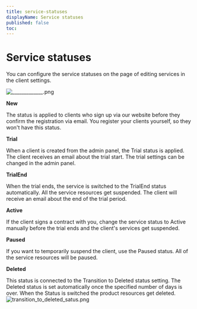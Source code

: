 ```yaml
---
title: service-statuses
displayName: Service statuses
published: false
toc:
---
```


# Service statuses

You can configure the service statuses on the page of editing services in the client settings.

<img src="https://reseller.support.gcore.com/hc/article_attachments/360018609077/_____________.png" alt="_____________.png">

**New**

The status is applied to clients who sign up via our website before they confirm the registration via email. You register your clients yourself, so they won't have this status.

**Trial**

When a client is created from the admin panel, the Trial status is applied. The client receives an email about the trial start. The trial settings can be changed in the admin panel.

**TrialEnd**

When the trial ends, the service is switched to the TrialEnd status automatically. All the service resources get suspended. The client will receive an email about the end of the trial period.

**Active**

If the client signs a contract with you, change the service status to Active manually before the trial ends and the client's services get suspended.

**Paused**

If you want to temporarily suspend the client, use the Paused status. All of the service resources will be paused.

**Deleted**

This status is connected to the Transition to Deleted status setting. The Deleted status is set automatically once the specified number of days is over. When the Status is switched the product resources get deleted. <img src="https://reseller.support.gcore.com/hc/article_attachments/360018645798/transition_to_deleted_satus.png" alt="transition_to_deleted_satus.png">
